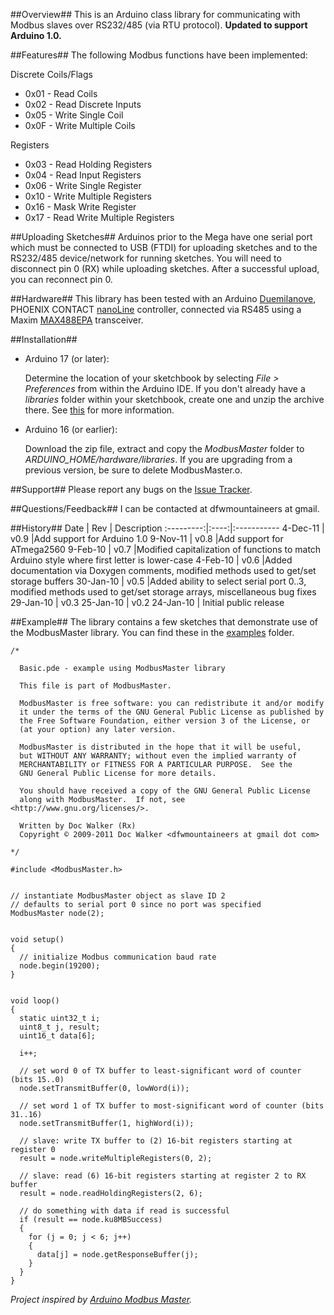 ##Overview##
This is an Arduino class library for communicating with Modbus slaves over RS232/485 (via RTU protocol). **Updated to support Arduino 1.0.**

##Features##
The following Modbus functions have been implemented:

Discrete Coils/Flags

  * 0x01 - Read Coils
  * 0x02 - Read Discrete Inputs
  * 0x05 - Write Single Coil
  * 0x0F - Write Multiple Coils

Registers

  * 0x03 - Read Holding Registers
  * 0x04 - Read Input Registers
  * 0x06 - Write Single Register
  * 0x10 - Write Multiple Registers
  * 0x16 - Mask Write Register
  * 0x17 - Read Write Multiple Registers

##Uploading Sketches##
Arduinos prior to the Mega have one serial port which must be connected to USB (FTDI) for uploading sketches and to the RS232/485 device/network for running sketches. You will need to disconnect pin 0 (RX) while uploading sketches. After a successful upload, you can reconnect pin 0.

##Hardware##
This library has been tested with an Arduino [Duemilanove](http://www.arduino.cc/en/Main/ArduinoBoardDuemilanove), PHOENIX CONTACT [nanoLine](http://www.phoenixcontact.com/automation/34197.htm) controller, connected via RS485 using a Maxim [MAX488EPA](http://www.maxim-ic.com/quick_view2.cfm/qv_pk/1111) transceiver.

##Installation##
* Arduino 17 (or later):

  Determine the location of your sketchbook by selecting _File > Preferences_ from within the Arduino IDE. If you don't already have a _libraries_ folder within your sketchbook, create one and unzip the archive there. See [this](http://arduino.cc/blog/?p=313) for more information.

* Arduino 16 (or earlier):

  Download the zip file, extract and copy the _ModbusMaster_ folder to _ARDUINO\_HOME/hardware/libraries_. If you are upgrading from a previous version, be sure to delete ModbusMaster.o.

##Support##
Please report any bugs on the [Issue Tracker](/2-718/ModbusMaster/issues).

##Questions/Feedback##
I can be contacted at dfwmountaineers at gmail.

##History##
Date       | Rev  | Description
:---------:|:----:|:-----------
4-Dec-11   | v0.9 |Add support for Arduino 1.0
9-Nov-11   | v0.8 |Add support for ATmega2560
9-Feb-10   | v0.7 |Modified capitalization of functions to match Arduino style where first letter is lower-case
4-Feb-10   | v0.6 |Added documentation via Doxygen comments, modified methods used to get/set storage buffers
30-Jan-10  | v0.5 |Added ability to select serial port 0..3, modified methods used to get/set storage arrays, miscellaneous bug fixes
29-Jan-10  | v0.3
25-Jan-10  | v0.2
24-Jan-10  | Initial public release

##Example##
The library contains a few sketches that demonstrate use of the ModbusMaster library. You can find these in the [examples](/2-718/ModbusMaster/tree/master/examples/) folder.

    /*

      Basic.pde - example using ModbusMaster library
      
      This file is part of ModbusMaster.
      
      ModbusMaster is free software: you can redistribute it and/or modify
      it under the terms of the GNU General Public License as published by
      the Free Software Foundation, either version 3 of the License, or
      (at your option) any later version.
      
      ModbusMaster is distributed in the hope that it will be useful,
      but WITHOUT ANY WARRANTY; without even the implied warranty of
      MERCHANTABILITY or FITNESS FOR A PARTICULAR PURPOSE.  See the
      GNU General Public License for more details.
      
      You should have received a copy of the GNU General Public License
      along with ModbusMaster.  If not, see <http://www.gnu.org/licenses/>.
      
      Written by Doc Walker (Rx)
      Copyright © 2009-2011 Doc Walker <dfwmountaineers at gmail dot com>
      
    */

    #include <ModbusMaster.h>


    // instantiate ModbusMaster object as slave ID 2
    // defaults to serial port 0 since no port was specified
    ModbusMaster node(2);


    void setup()
    {
      // initialize Modbus communication baud rate
      node.begin(19200);
    }


    void loop()
    {
      static uint32_t i;
      uint8_t j, result;
      uint16_t data[6];
      
      i++;
      
      // set word 0 of TX buffer to least-significant word of counter (bits 15..0)
      node.setTransmitBuffer(0, lowWord(i));
      
      // set word 1 of TX buffer to most-significant word of counter (bits 31..16)
      node.setTransmitBuffer(1, highWord(i));
      
      // slave: write TX buffer to (2) 16-bit registers starting at register 0
      result = node.writeMultipleRegisters(0, 2);
      
      // slave: read (6) 16-bit registers starting at register 2 to RX buffer
      result = node.readHoldingRegisters(2, 6);
      
      // do something with data if read is successful
      if (result == node.ku8MBSuccess)
      {
        for (j = 0; j < 6; j++)
        {
          data[j] = node.getResponseBuffer(j);
        }
      }
    }

_Project inspired by [Arduino Modbus Master](http://sites.google.com/site/jpmzometa/arduino-mbrt/arduino-modbus-master)._

